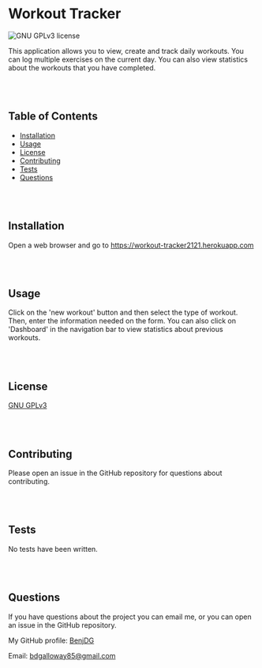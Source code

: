 
#  Workout Tracker

![GNU GPLv3 license](https://img.shields.io/badge/license-GNU%20GPLv3-brightgreen)

This application allows you to view, create and track daily workouts.  You can log multiple exercises on the current day.  You can also view statistics about the workouts that you have completed.

<br/>
<br/>

## Table of Contents

* [Installation](#Installation)
* [Usage](#Usage)
* [License](#License)
* [Contributing](#Contributing)
* [Tests](#Tests)
* [Questions](#Questions)

<br/>
<br/>

## Installation

Open a web browser and go to https://workout-tracker2121.herokuapp.com

<br/>
<br/>

## Usage

Click on the 'new workout' button and then select the type of workout.  Then, enter the information needed on the form.  You can also click on 'Dashboard' in the navigation bar to view statistics about previous workouts.


<br/>
<br/>


## License

[GNU GPLv3](https://choosealicense.com/licenses/gpl-3.0/)

<br/>
<br/>

## Contributing

Please open an issue in the GitHub repository for questions about contributing.

<br/>
<br/>

## Tests

No tests have been written.

<br/>
<br/>

## Questions  

If you have questions about the project you can email me, or you can open an issue in the GitHub repository.

My GitHub profile: [BenjDG](https://github.com/BenjDG)  
  
Email: bdgalloway85@gmail.com  
